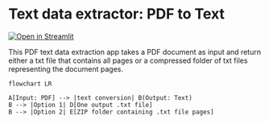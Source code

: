 # Text data extractor: PDF to Text
[![Open in Streamlit](https://static.streamlit.io/badges/streamlit_badge_black_white.svg)](https://share.streamlit.io/nainiayoub/pdf-text-data-extractor/main/app.py)

This PDF text data extraction app takes a PDF document as input and return either a txt file that contains all pages or a compressed folder of txt files representing the document pages.

```mermaid
flowchart LR

A[Input: PDF] --> |text conversion| B(Output: Text)
B --> |Option 1| D[One output .txt file]
B --> |Option 2| E[ZIP folder containing .txt file pages]

```

